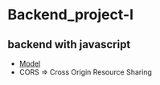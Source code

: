 # Backend_project-I
## backend with javascript
- [Model](https://app.eraser.io/workspace/YtPqZ1VogxGy1jzIDkzj)
- CORS => Cross Origin Resource Sharing